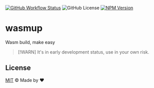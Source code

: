 [![GitHub Workflow Status](https://img.shields.io/github/actions/workflow/status/rainbowatcher/wasmup/ci.yml)](https://github.com/rainbowatcher/wasmup/actions)
![GitHub License](https://img.shields.io/github/license/rainbowatcher/wasmup)
[![NPM Version](https://img.shields.io/npm/v/wasmup)](https://www.npmjs.com/package/wasmup)

# wasmup

Wasm build, make easy

> [!WARN]
> It's in early development status, use in your own risk.

## License

[MIT](./LICENSE) &copy; Made by ❤️
